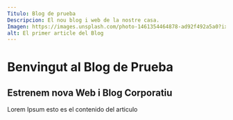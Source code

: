 ```yaml
---
Titulo: Blog de prueba
Descripcion: El nou blog i web de la nostre casa. 
Imagen: https://images.unsplash.com/photo-1461354464878-ad92f492a5a0?ixlib=rb-1.2.1&ixid=eyJhcHBfaWQiOjEyMDd9&auto=format&fit=crop&w=1350&q=80
alt: El primer article del Blog
---
```


# Benvingut al Blog de Prueba
## Estrenem nova Web i Blog Corporatiu

Lorem Ipsum esto es el contenido del articulo 